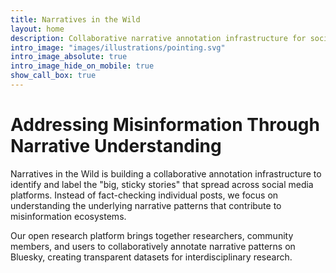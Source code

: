 ```yaml
---
title: Narratives in the Wild
layout: home
description: Collaborative narrative annotation infrastructure for social media platforms, addressing misinformation through community-driven research on Bluesky.
intro_image: "images/illustrations/pointing.svg"
intro_image_absolute: true
intro_image_hide_on_mobile: true
show_call_box: true
---
```


# Addressing Misinformation Through Narrative Understanding

Narratives in the Wild is building a collaborative annotation infrastructure to identify and label the "big, sticky stories" that spread across social media platforms. Instead of fact-checking individual posts, we focus on understanding the underlying narrative patterns that contribute to misinformation ecosystems.

Our open research platform brings together researchers, community members, and users to collaboratively annotate narrative patterns on Bluesky, creating transparent datasets for interdisciplinary research.
